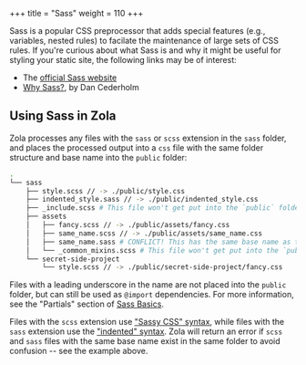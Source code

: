 +++
title = "Sass"
weight = 110
+++

Sass is a popular CSS preprocessor that adds special features (e.g., variables, nested rules) to facilate the
maintenance of large sets of CSS rules. If you're curious about what Sass
is and why it might be useful for styling your static site, the following links
may be of interest:

* The [official Sass website](http://sass-lang.com/)
* [Why Sass?](https://alistapart.com/article/why-sass), by Dan Cederholm

## Using Sass in Zola

Zola processes any files with the `sass` or `scss` extension in the `sass`
folder, and places the processed output into a `css` file with the same folder
structure and base name into the `public` folder:

```bash
.
└── sass
    ├── style.scss // -> ./public/style.css
    ├── indented_style.sass // -> ./public/indented_style.css
    ├── _include.scss # This file won't get put into the `public` folder, but other files can @import it.
    ├── assets
    │   ├── fancy.scss // -> ./public/assets/fancy.css
    │   ├── same_name.scss // -> ./public/assets/same_name.css
    │   ├── same_name.sass # CONFLICT! This has the same base name as the file above, so Zola will return an error.
    │   └── _common_mixins.scss # This file won't get put into the `public` folder, but other files can @import it.
    └── secret-side-project
        └── style.scss // -> ./public/secret-side-project/fancy.css
```

Files with a leading underscore in the name are not placed into the `public`
folder, but can still be used as `@import` dependencies. For more information, see the "Partials" section of
[Sass Basics](https://sass-lang.com/guide#partials).

Files with the `scss` extension use ["Sassy CSS" syntax](http://sass-lang.com/documentation/#Formatting),
while files with the `sass` extension use the ["indented" syntax](http://sass-lang.com/documentation/file.INDENTED_SYNTAX.html).
Zola will return an error if `scss` and `sass` files with the same
base name exist in the same folder to avoid confusion -- see the example above.
